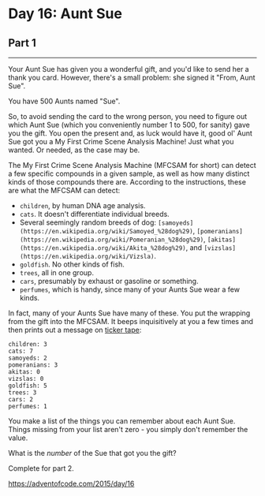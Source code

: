 # Day 16: Aunt Sue
## Part 1
------------------------

Your Aunt Sue has given you a wonderful gift, and you'd like to send her a thank you card. However, there's a small problem: she signed it "From, Aunt Sue".

You have 500 Aunts named "Sue".

So, to avoid sending the card to the wrong person, you need to figure out which Aunt Sue (which you conveniently number 1 to 500, for sanity) gave you the gift. You open the present and, as luck would have it, good ol' Aunt Sue got you a My First Crime Scene Analysis Machine! Just what you wanted. Or needed, as the case may be.

The My First Crime Scene Analysis Machine (MFCSAM for short) can detect a few specific compounds in a given sample, as well as how many distinct kinds of those compounds there are. According to the instructions, these are what the MFCSAM can detect:

* `children`, by human DNA age analysis.
* `cats`. It doesn't differentiate individual breeds.
* Several seemingly random breeds of dog: `[samoyeds](https://en.wikipedia.org/wiki/Samoyed_%28dog%29)`, `[pomeranians](https://en.wikipedia.org/wiki/Pomeranian_%28dog%29)`, `[akitas](https://en.wikipedia.org/wiki/Akita_%28dog%29)`, and `[vizslas](https://en.wikipedia.org/wiki/Vizsla)`.
* `goldfish`. No other kinds of fish.
* `trees`, all in one group.
* `cars`, presumably by exhaust or gasoline or something.
* `perfumes`, which is handy, since many of your Aunts Sue wear a few kinds.

In fact, many of your Aunts Sue have many of these. You put the wrapping from the gift into the MFCSAM. It beeps inquisitively at you a few times and then prints out a message on [ticker tape](https://en.wikipedia.org/wiki/Ticker_tape):

```
children: 3
cats: 7
samoyeds: 2
pomeranians: 3
akitas: 0
vizslas: 0
goldfish: 5
trees: 3
cars: 2
perfumes: 1

```

You make a list of the things you can remember about each Aunt Sue. Things missing from your list aren't zero - you simply don't remember the value.

What is the *number* of the Sue that got you the gift?



Complete for part 2.

https://adventofcode.com/2015/day/16

